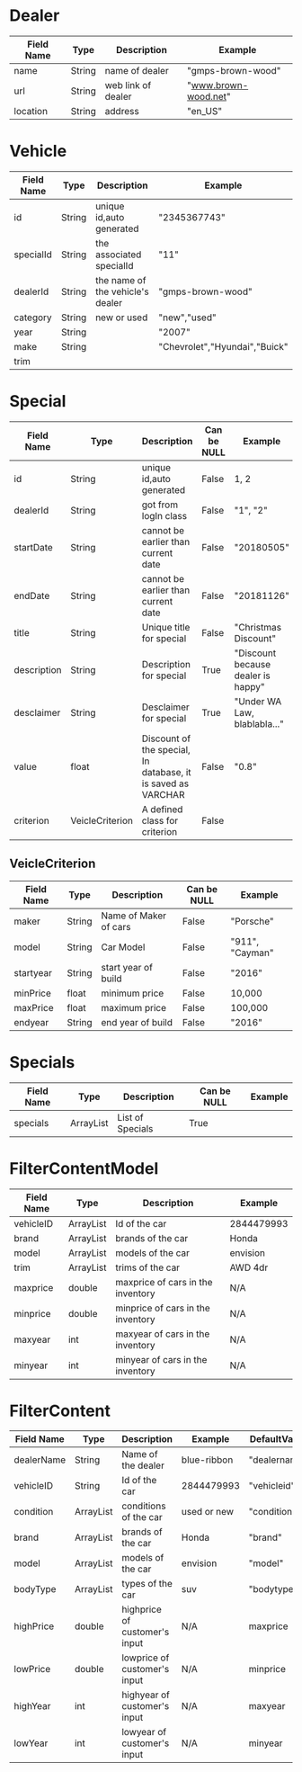 # Dealer 

| Field Name | Type   | Description        | Example              |
| ---------- | ------ | ------------------ | -------------------- |
| name       | String | name of dealer     | "gmps-brown-wood"    |
| url        | String | web link of dealer | "www.brown-wood.net" |
| location   | String | address            | "en_US"              |



# Vehicle

| Field Name | Type   | Description                      | Example                       |
| ---------- | ------ | -------------------------------- | ----------------------------- |
| id         | String | unique id,auto generated         | "2345367743"                  |
| specialId  | String | the associated specialId         | "11"                          |
| dealerId   | String | the name of the vehicle's dealer | "gmps-brown-wood"             |
| category   | String | new or used                      | "new","used"                  |
| year       | String |                                  | "2007"                        |
| make       | String |                                  | "Chevrolet","Hyundai","Buick" |
| trim       |        |                                  |                               |













# Special  

Field Name | Type | Description|Can be NULL| Example
-----------|------|------------|-----------|-------
id         |String|unique id,auto generated|False|1, 2
dealerId|  String|got from logIn class|False|"1", "2"
startDate| String|cannot be earlier than current date|False|"20180505"|
endDate| 	 String|cannot be earlier than current date|False|"20181126"
title|		 String| Unique title for special|False|"Christmas Discount"
description|String|Description for special|True|"Discount because dealer is happy"
desclaimer|String|Desclaimer for special|True|"Under WA Law, blablabla..."
value|		 float|Discount of the special, In database, it is saved as VARCHAR|False|"0.8"
criterion|VeicleCriterion|A defined class for criterion|False


## VeicleCriterion  

Field Name | Type | Description|Can be NULL| Example
-----------|------|------------|-----------|--------
maker      |String|Name of Maker of cars|False|"Porsche"
model		 |String|Car Model	|False|"911", "Cayman"
startyear		 |String|start year of build|False|"2016"
minPrice	 |float |minimum price |False|10,000
maxPrice	 |float |maximum price|False|100,000
endyear	|String |end year of build|False|"2016"


# Specials  

Field Name | Type | Description|Can be NULL| Example
-----------|------|------------|-----------|--------
specials|ArrayList<Special>|List of Specials|True
  
  

# FilterContentModel

Field Name | Type | Description | Example
-----------|------|-------------|--------
vehicleID|ArrayList<String>|Id of the car|2844479993
brand|ArrayList<String>|brands of the car|Honda
model|ArrayList<String>|models of the car|envision
trim|ArrayList<String>|trims of the car|AWD 4dr
maxprice|double|maxprice of cars in the inventory|N/A
minprice|double|minprice of cars in the inventory|N/A
maxyear|int|maxyear of cars in the inventory|N/A
minyear|int|minyear of cars in the inventory|N/A


# FilterContent

Field Name | Type | Description | Example | DefaultValue
-----------|------|-------------|--------|---------------
dealerName|String|Name of the dealer|blue-ribbon|"dealername"
vehicleID|String|Id of the car|2844479993|"vehicleid"
condition|ArrayList<String>|conditions of the car|used or new|"condition"
brand|ArrayList<String>|brands of the car|Honda|"brand"
model|ArrayList<String>|models of the car|envision|"model"
bodyType|ArrayList<String>|types of the car|suv|"bodytype"
highPrice|double|highprice of customer's input|N/A |maxprice
lowPrice|double|lowprice of customer's input|N/A |minprice
highYear|int|highyear of customer's input|N/A|maxyear
lowYear|int|lowyear of customer's input|N/A|minyear
